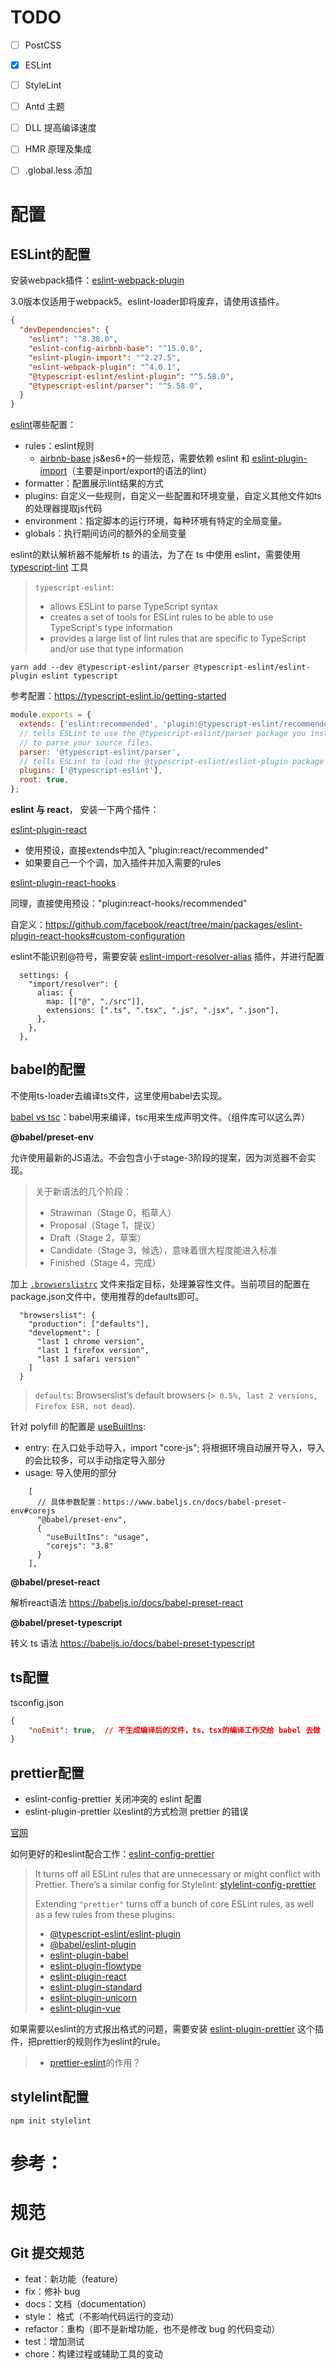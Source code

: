 # TODO

- [ ] PostCSS
- [x] ESLint
- [ ] StyleLint
- [ ] Antd 主题
- [ ] DLL 提高编译速度
- [ ] HMR 原理及集成
- [ ] .global.less 添加





# 配置

## ESLint的配置

安装webpack插件：[eslint-webpack-plugin](https://www.npmjs.com/package/eslint-webpack-plugin)

3.0版本仅适用于webpack5。eslint-loader即将废弃，请使用该插件。



```json
{
  "devDependencies": {
    "eslint": "^8.38.0",
    "eslint-config-airbnb-base": "^15.0.0",
    "eslint-plugin-import": "^2.27.5",
    "eslint-webpack-plugin": "^4.0.1",
    "@typescript-eslint/eslint-plugin": "^5.58.0",
    "@typescript-eslint/parser": "^5.58.0",
  }
}
```



[eslint](http://eslint.cn/docs/user-guide/configuring)哪些配置：

- rules：eslint规则
  - [airbnb-base](https://www.npmjs.com/package/eslint-config-airbnb-base)  js&es6+的一些规范，需要依赖 eslint 和 [eslint-plugin-import](https://www.npmjs.com/package/eslint-plugin-import)（主要是inport/export的语法的lint）
- formatter：配置展示lint结果的方式
- plugins: 自定义一些规则，自定义一些配置和环境变量，自定义其他文件如ts的处理器提取js代码
- environment：指定脚本的运行环境，每种环境有特定的全局变量。
- globals：执行期间访问的额外的全局变量



eslint的默认解析器不能解析 ts 的语法，为了在 ts 中使用 eslint，需要使用 [typescript-lint](https://typescript-eslint.io/) 工具

> `typescript-eslint`:
>
> - allows ESLint to parse TypeScript syntax
> - creates a set of tools for ESLint rules to be able to use TypeScript's type information
> - provides a large list of lint rules that are specific to TypeScript and/or use that type information

```
yarn add --dev @typescript-eslint/parser @typescript-eslint/eslint-plugin eslint typescript
```

参考配置：https://typescript-eslint.io/getting-started

```js
module.exports = {
  extends: ['eslint:recommended', 'plugin:@typescript-eslint/recommended'],
  // tells ESLint to use the @typescript-eslint/parser package you installed 
  // to parse your source files.
  parser: '@typescript-eslint/parser',
  // tells ESLint to load the @typescript-eslint/eslint-plugin package as a plugin.
  plugins: ['@typescript-eslint'],
  root: true,
};
```



**eslint 与 react**， 安装一下两个插件：

[eslint-plugin-react](https://github.com/jsx-eslint/eslint-plugin-react)

- 使用预设，直接extends中加入 "plugin:react/recommended"
- 如果要自己一个个调，加入插件并加入需要的rules



[eslint-plugin-react-hooks](https://www.npmjs.com/package/eslint-plugin-react-hooks)

同理，直接使用预设："plugin:react-hooks/recommended"

自定义：https://github.com/facebook/react/tree/main/packages/eslint-plugin-react-hooks#custom-configuration



eslint不能识别@符号，需要安装 [eslint-import-resolver-alias](https://www.npmjs.com/package/eslint-import-resolver-alias) 插件，并进行配置

```
  settings: {
    "import/resolver": {
      alias: {
        map: [["@", "./src"]],
        extensions: [".ts", ".tsx", ".js", ".jsx", ".json"],
      },
    },
  },
```





## babel的配置

不使用ts-loader去编译ts文件，这里使用babel去实现。

[babel vs tsc](https://www.typescriptlang.org/docs/handbook/babel-with-typescript.html)：babel用来编译，tsc用来生成声明文件。（组件库可以这么弄）



**@babel/preset-env**

允许使用最新的JS语法。不会包含小于stage-3阶段的提案，因为浏览器不会实现。

> 关于新语法的几个阶段：
>
> - Strawman（Stage 0，稻草人）
> - Proposal（Stage 1，提议）
> - Draft（Stage 2，草案）
> - Candidate（Stage 3，候选），意味着很大程度能进入标准
> - Finished（Stage 4，完成）

加上  [`.browserslistrc`](https://github.com/browserslist/browserslist) 文件来指定目标，处理兼容性文件。当前项目的配置在package.json文件中，使用推荐的defaults即可。

```
  "browserslist": {
    "production": ["defaults"],
    "development": [
      "last 1 chrome version",
      "last 1 firefox version",
      "last 1 safari version"
    ]
  }
```

> `defaults`: Browserslist’s default browsers (`> 0.5%, last 2 versions, Firefox ESR, not dead`).

针对 polyfill 的配置是 [useBuiltIns](https://babeljs.io/docs/babel-preset-env#usebuiltins):

- entry: 在入口处手动导入，import "core-js";  将根据环境自动展开导入，导入的会比较多，可以手动指定导入部分
- usage: 导入使用的部分

```
    [
      // 具体参数配置：https://www.babeljs.cn/docs/babel-preset-env#corejs
      "@babel/preset-env",
      {
        "useBuiltIns": "usage",
        "corejs": "3.8"
      }
    ],
```



**@babel/preset-react**

解析react语法 https://babeljs.io/docs/babel-preset-react



**@babel/preset-typescript**

转义 ts 语法 https://babeljs.io/docs/babel-preset-typescript



## ts配置

tsconfig.json

```json
{
	"noEmit": true,  // 不生成编译后的文件，ts、tsx的编译工作交给 babel 去做
}
```



## prettier配置

- eslint-config-prettier 关闭冲突的 eslint 配置
- eslint-plugin-prettier 以eslint的方式检测 prettier 的错误



[官网](https://www.prettier.cn/docs/install.html)

如何更好的和eslint配合工作：[eslint-config-prettier](https://github.com/prettier/eslint-config-prettier#installation)

> It turns off all ESLint rules that are unnecessary or might conflict with Prettier. There’s a similar config for Stylelint: [stylelint-config-prettier](https://github.com/prettier/stylelint-config-prettier)
>
> Extending `"prettier"` turns off a bunch of core ESLint rules, as well as a few rules from these plugins:
>
> - [@typescript-eslint/eslint-plugin](https://github.com/typescript-eslint/typescript-eslint)
> - [@babel/eslint-plugin](https://github.com/babel/babel/tree/main/eslint/babel-eslint-plugin)
> - [eslint-plugin-babel](https://github.com/babel/eslint-plugin-babel)
> - [eslint-plugin-flowtype](https://github.com/gajus/eslint-plugin-flowtype)
> - [eslint-plugin-react](https://github.com/yannickcr/eslint-plugin-react)
> - [eslint-plugin-standard](https://github.com/xjamundx/eslint-plugin-standard)
> - [eslint-plugin-unicorn](https://github.com/sindresorhus/eslint-plugin-unicorn)
> - [eslint-plugin-vue](https://github.com/vuejs/eslint-plugin-vue)



如果需要以eslint的方式报出格式的问题，需要安装  [eslint-plugin-prettier](https://github.com/prettier/eslint-plugin-prettier) 这个插件，把prettier的规则作为eslint的rule。

> - [prettier-eslint](https://github.com/prettier/prettier-eslint)的作用？





## stylelint配置

```
npm init stylelint
```







# 参考：





# 规范

## Git 提交规范





- feat：新功能（feature）
- fix：修补 bug
- docs：文档（documentation）
- style： 格式（不影响代码运行的变动）
- refactor：重构（即不是新增功能，也不是修改 bug 的代码变动）
- test：增加测试
- chore：构建过程或辅助工具的变动
